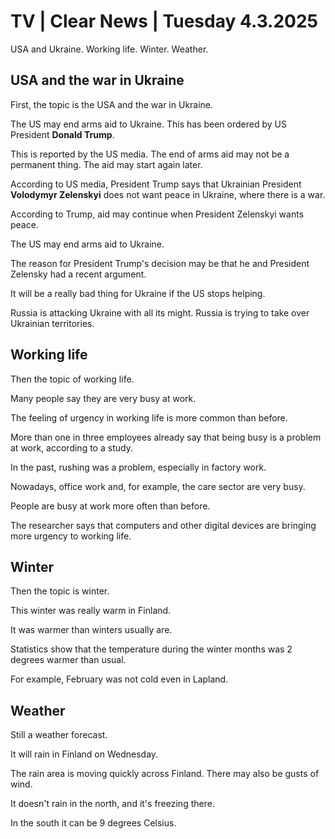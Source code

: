# TV \| Clear News \| Tuesday 4.3.2025

USA and Ukraine. Working life. Winter. Weather.

## USA and the war in Ukraine

First, the topic is the USA and the war in Ukraine.

The US may end arms aid to Ukraine. This has been ordered by US President **Donald Trump**.

This is reported by the US media. The end of arms aid may not be a permanent thing. The aid may start again later.

According to US media, President Trump says that Ukrainian President **Volodymyr Zelenskyi** does not want peace in Ukraine, where there is a war.

According to Trump, aid may continue when President Zelenskyi wants peace.

The US may end arms aid to Ukraine.

The reason for President Trump's decision may be that he and President Zelensky had a recent argument.

It will be a really bad thing for Ukraine if the US stops helping.

Russia is attacking Ukraine with all its might. Russia is trying to take over Ukrainian territories.

## Working life

Then the topic of working life.

Many people say they are very busy at work.

The feeling of urgency in working life is more common than before.

More than one in three employees already say that being busy is a problem at work, according to a study.

In the past, rushing was a problem, especially in factory work.

Nowadays, office work and, for example, the care sector are very busy.

People are busy at work more often than before.

The researcher says that computers and other digital devices are bringing more urgency to working life.

## Winter

Then the topic is winter.

This winter was really warm in Finland.

It was warmer than winters usually are.

Statistics show that the temperature during the winter months was 2 degrees warmer than usual.

For example, February was not cold even in Lapland.

## Weather

Still a weather forecast.

It will rain in Finland on Wednesday.

The rain area is moving quickly across Finland. There may also be gusts of wind.

It doesn't rain in the north, and it's freezing there.

In the south it can be 9 degrees Celsius.

